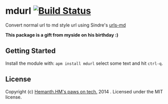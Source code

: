 # mdurl [![Build Status](https://secure.travis-ci.org/hemanth/mdurl.png?branch=master)](http://travis-ci.org/hemanth/mdurl)

Convert normal url to md style url using Sindre's [urls-md](https://github.com/sindresorhus/urls-md)

__This package is a gift from myside on his birthday :)__

## Getting Started
Install the module with: `apm install mdurl` select some text and hit `ctrl-q`.

## License
Copyright (c) [Hemanth.HM's paws on tech.](http://h3manth.com) 2014 . Licensed under the MIT license.
